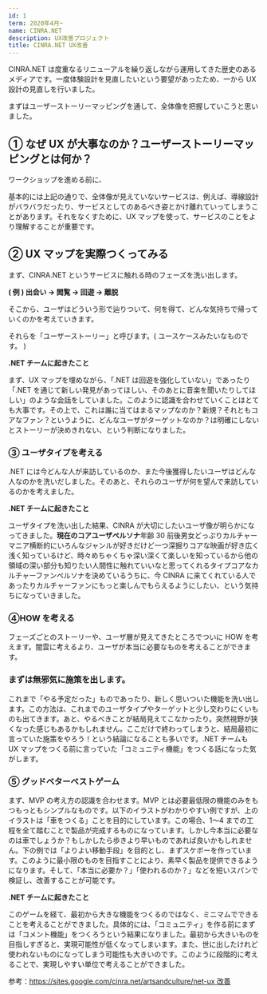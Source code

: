 ```yaml
---
id: 1
term: 2020年4月~
name: CINRA.NET
description: UX改善プロジェクト
title: CINRA.NET UX改善
---
```


CINRA.NET は度重なるリニューアルを繰り返しながら運用してきた歴史のあるメディアです。一度体験設計を見直したいという要望があったため、一から UX 設計の見直しを行いました。

まずはユーザーストーリーマッピングを通して、全体像を把握していこうと思いました。

## ① なぜ UX が大事なのか？ユーザーストーリーマッピングとは何か？

ワークショップを進める前に、

基本的には上記の通りで、全体像が見えていないサービスは、例えば、導線設計がバラバラだったり、サービスとしてのあるべき姿とかけ離れていってしまうことがあります。それをなくすために、UX マップを使って、サービスのことをより理解することが重要です。

## ② UX マップを実際つくってみる

まず、CINRA.NET というサービスに触れる時のフェーズを洗い出します。

**( 例 ) 出会い → 閲覧 → 回遊 → 離脱**

そこから、ユーザはどういう形で辿りついて、何を得て、どんな気持ちで帰っていくのかを考えていきます。

それらを「ユーザーストーリー」と呼びます。( ユースケースみたいなものです。 )

**.NET チームに起きたこと**

まず、UX マップを埋めながら、「.NET は回遊を強化していない」であったり「.NET を通じて新しい発見があってほしい、そのあとに音楽を聞いたりしてほしい」のような会話をしていました。このように認識を合わせていくことはとても大事です。その上で、これは誰に当てはまるマップなのか？新規？それともコアなファン？というように、どんなユーザがターゲットなのか？は明確にしないとストーリーが決めきれない、という判断になりました。

### ③ ユーザタイプを考える

.NET には今どんな人が来訪しているのか、また今後獲得したいユーザはどんな人なのかを洗いだしました。そのあと、それらのユーザが何を望んで来訪しているのかを考えました。

**.NET チームに起きたこと**

ユーザタイプを洗い出した結果、CINRA が大切にしたいユーザ像が明らかになってきました。**現在のコアユーザペルソナ**年齢 30 前後男女どっぷりカルチャーマニア横断的にいろんなジャンルが好きだけど一つ深掘りコアな映画が好き広く浅く知っているけど、時々めちゃくちゃ深い深くて楽しいを知っているから他の領域の深い部分も知りたい人間性に触れていいなと思ってくれるタイプコアなカルチャーファンペルソナを決めているうちに、今 CINRA に来てくれている人であったりカルチャーファンにもっと楽しんでもらえるようにしたい、という気持ちになっていきました。

### ④HOW を考える

フェーズごとのストーリーや、ユーザ層が見えてきたところでついに HOW を考えます。闇雲に考えるより、ユーザが本当に必要なものを考えることができます。

### まずは無邪気に施策を出します。

これまで「やる予定だった」ものであったり、新しく思いついた機能を洗い出します。この方法は、これまでのユーザタイプやターゲットと少し交わりにくいものも出てきます。あと、やるべきことが結局見えてこなかったり。突然視野が狭くなった感じもあるかもしれません。ここだけで終わってしまうと、結局最初に言っていた施策をやろう！という結論になることも多いです。.NET チームも UX マップをつくる前に言っていた「コミュニティ機能」をつくる話になった気がします。

### ⑤ グッドベターベストゲーム

まず、MVP の考え方の認識を合わせます。MVP とは必要最低限の機能のみをもつもっともシンプルなものです。以下のイラストがわかりやすい例ですが、上のイラストは「車をつくる」ことを目的にしています。この場合、1〜4 までの工程を全て踏むことで製品が完成するものになっています。しかし今本当に必要なのは車でしょうか？もしかしたら歩きより早いものであれば良いかもしれません。下の例では「よりよい移動手段」を目的とし、まずスケボーを作っています。このように最小限のものを目指すことにより、素早く製品を提供できるようになります。そして、「本当に必要か？」「使われるのか？」などを短いスパンで検証し、改善することが可能です。

**.NET チームに起きたこと**

このゲームを経て、最初から大きな機能をつくるのではなく、ミニマムでできることを考えることができました。具体的には、「コミュニティ」を作る前にまずは「コメント機能」をつくろうという結果になりました。最初から大きいものを目指しすぎると、実現可能性が低くなってしまいます。また、世に出したけれど使われないものになってしまう可能性も大きいのです。このように段階的に考えることで、実現しやすい単位で考えることができました。

参考：[https://sites.google.com/cinra.net/artsandculture/net-ux 改善](https://sites.google.com/cinra.net/artsandculture/net-ux%E6%94%B9%E5%96%84)

